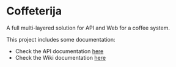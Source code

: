 ﻿# Coffeterija
 
A full multi-layered solution for API and Web for a coffee system.

This project includes some documentation: 
 
  - Check the API documentation [here](https://dev-cyprium.github.io/coffeeterija/)
  - Check the Wiki documentation [here](https://github.com/dev-cyprium/coffeeterija/wiki)
